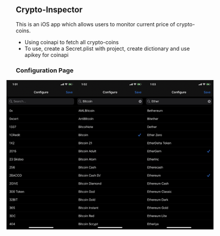 ## Crypto-Inspector
This is an iOS app which allows users to monitor current price of crypto-coins.
  - Using coinapi to fetch all crypto-coins
  - To use, create a Secret.plist with project, create dictionary and use apikey for coinapi

### Configuration Page
<div style="display: flex; justify-content: center; flex: 1; align-items: center">
  <img src="https://github.com/vishnudivakar31/Crypto-Inspector/blob/master/Crypto%20Inspector/Screenshots/Configuration.jpeg" width="200" height="400" />
  <img src="https://github.com/vishnudivakar31/Crypto-Inspector/blob/master/Crypto%20Inspector/Screenshots/Configuration-Search.jpeg" width="200" height="400" />
  <img src="https://github.com/vishnudivakar31/Crypto-Inspector/blob/master/Crypto%20Inspector/Screenshots/Configuration-MultiSelect.jpeg" width="200" height="400" />
</div>

